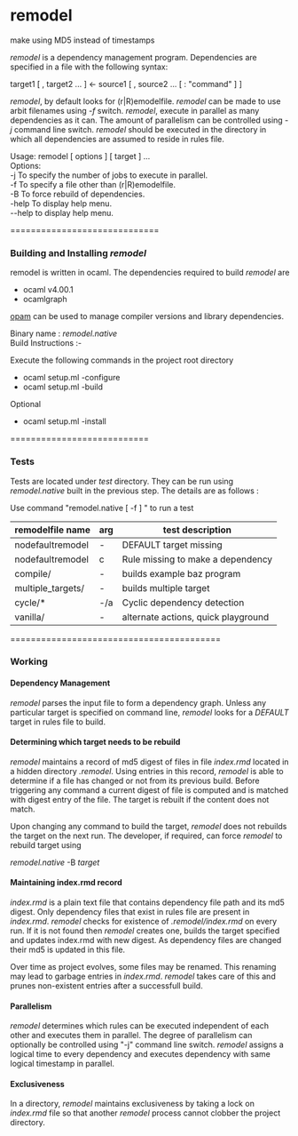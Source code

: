 remodel
==============================

make using MD5 instead of timestamps

_remodel_ is a dependency management program. Dependencies are
specified in a file with the following syntax:

target1 [ , target2 ... ] <- source1 [ , source2 ... [ : "command" ] ]

_remodel_, by default looks for (r|R)emodelfile. _remodel_ can be made
to use arbit filenames using _-f_ switch.  _remodel_, execute in parallel
as many dependencies as it can. The amount of parallelism can be controlled
using _-j_ command line switch. _remodel_ should be executed in the
directory in which all dependencies are assumed to reside in rules file.

Usage: remodel [ options ] [ target ] ...  
Options:  
  -j  To specify the number of jobs to execute in parallel.  
  -f  To specify a file other than (r|R)emodelfile.  
  -B  To force rebuild of dependencies.  
  -help To display help menu.  
  --help to display help menu.  


=============================

### Building and Installing _remodel_

remodel is written in ocaml. The dependencies required to build _remodel_ are

  * ocaml v4.00.1
  * ocamlgraph

[opam](http://opam.ocaml.org/doc/Quick_Install.html) can be used to manage compiler versions and library dependencies.


Binary name : _remodel.native_  
Build Instructions :-  

  Execute the following commands in the project root directory  

  * ocaml setup.ml -configure
  * ocaml setup.ml -build
  
  Optional
  * ocaml setup.ml -install

===========================

### Tests

Tests are located under _test_ directory. They can be run using 
_remodel.native_ built in the previous step. The details are as follows :  

Use command "remodel.native [ -f  <remodelfile name> ] <arg>" to run a test

| remodelfile name  | arg | test description                    |
| ----------------  | --- | -----------------                   |
| nodefaultremodel  | -   | DEFAULT target missing              |
| nodefaultremodel  | c   | Rule missing to make a dependency   |
| compile/          | -   | builds example baz program          |
| multiple_targets/ | -   | builds multiple target              |
| cycle/*           | -/a | Cyclic dependency detection         |
| vanilla/          | -   | alternate actions, quick playground |


=========================================

### Working

#### Dependency Management

_remodel_ parses the input file to form a dependency graph. Unless any particular target is
specified on command line, _remodel_ looks for a _DEFAULT_ target in rules file to build.


#### Determining which target needs to be rebuild

_remodel_ maintains a record of md5 digest of files in file _index.rmd_ located in a hidden
directory _.remodel_. Using entries in this record, _remodel_ is able to determine if a file
has changed or not from its previous build. Before triggering any command a current digest of
file is computed and is matched with digest entry of the file. The target is rebuilt if the 
content does not match.

Upon changing any command to build the target, _remodel_ does not rebuilds the target on the
next run. The developer, if required, can force _remodel_ to rebuild target using  

  _remodel.native_ -B _target_


#### Maintaining index.rmd record

_index.rmd_ is a plain text file that contains dependency file path and its md5 digest. Only
dependency files that exist in rules file are present in _index.rmd_.  _remodel_ checks for 
existence of _.remodel/index.rmd_ on every run. If it is not found then _remodel_ creates
one, builds the target specified and updates index.rmd with new digest. As dependency files
are changed their md5 is updated in this file.


Over time as project evolves, some files may be renamed. This renaming may lead to garbage
entries in _index.rmd_. _remodel_ takes care of this and prunes non-existent entries after
a successfull build.


#### Parallelism

_remodel_ determines which rules can be executed independent of each other and executes them
in parallel. The degree of parallelism can optionally be controlled using "-j" command line
switch. _remodel_ assigns a logical time to every dependency and executes dependency with
same logical timestamp in parallel.


#### Exclusiveness

In a directory, _remodel_ maintains exclusiveness by taking a lock on _index.rmd_ file so that
another _remodel_ process cannot clobber the project directory.
